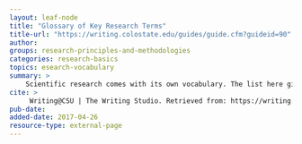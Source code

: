 ```yaml
---
layout: leaf-node
title: "Glossary of Key Research Terms"
title-url: "https://writing.colostate.edu/guides/guide.cfm?guideid=90"
author: 
groups: research-principles-and-methodologies
categories: research-basics
topics: esearch-vocabulary
summary: >
    Scientific research comes with its own vocabulary. The list here gives some of the most important terms, and the links direct straight to the definitions in Colorado State's excellent Glossary of Key Research Terms.
cite: >
     Writing@CSU | The Writing Studio. Retrieved from: https://writing.colostate.edu/guides/index.cfm. April 26, 2017.
pub-date: 
added-date: 2017-04-26
resource-type: external-page
---
```

